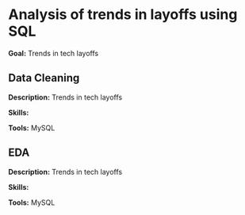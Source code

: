 # Analysis of trends in layoffs using SQL
**Goal:** Trends in tech layoffs

## Data Cleaning
**Description:** Trends in tech layoffs

**Skills:**

**Tools:** MySQL

## EDA
**Description:** Trends in tech layoffs

**Skills:**

**Tools:** MySQL
